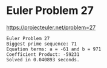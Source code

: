 # Euler Problem 27
https://projecteuler.net/problem=27

```
Euler Problem 27
Biggest prime sequence: 71
Equation terms: a = -61 and b = 971
Coefficient Product: -59231
Solved in 0.040893 seconds.
```